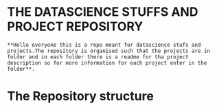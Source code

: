 #  THE DATASCIENCE STUFFS AND PROJECT REPOSITORY

    **Hello everyone this is a repo meant for datascience stufs and projects.The repository is organised such that the projects are in folder and in each folder there is a readme for tha project        description so for more information for each project enter in the folder**.

# The Repository structure 
